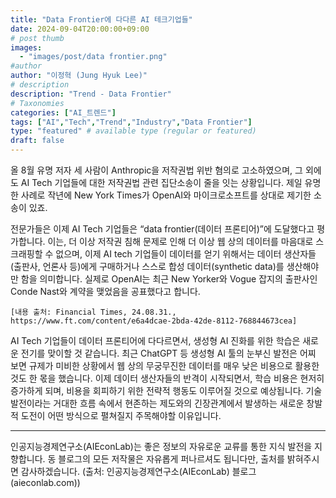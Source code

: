 ```yaml
---
title: "Data Frontier에 다다른 AI 테크기업들"
date: 2024-09-04T20:00:00+09:00
# post thumb
images:
  - "images/post/data frontier.png"
#author
author: "이정혁 (Jung Hyuk Lee)"
# description
description: "Trend - Data Frontier"
# Taxonomies
categories: ["AI_트렌드"]
tags: ["AI","Tech","Trend","Industry","Data Frontier"]
type: "featured" # available type (regular or featured)
draft: false
---
```


올 8월 유명 저자 세 사람이 Anthropic을 저작권법 위반 혐의로 고소하였으며, 그 외에도 AI Tech 기업들에 대한 저작권법 관련 집단소송이 줄을 잇는 상황입니다. 
제일 유명한 사례로 작년에 New York Times가 OpenAI와 마이크로소프트를 상대로 제기한 소송이 있죠.

전문가들은 이제 AI Tech 기업들은 “data frontier(데이터 프론티어)”에 도달했다고 평가합니다. 
이는, 더 이상 저작권 침해 문제로 인해 더 이상 웹 상의 데이터를 마음대로 스크래핑할 수 없으며, 
이제 AI tech 기업들이 데이터를 얻기 위해서는 데이터 생산자들(출판사, 언론사 등)에게 구매하거나 스스로 합성 데이터(synthetic data)를 생산해야만 함을 의미합니다. 
실제로 OpenAI는 최근 New Yorker와 Vogue 잡지의 출판사인 Conde Nast와 계약을 맺었음을 공표했다고 합니다.

    [내용 출처: Financial Times, 24.08.31., https://www.ft.com/content/e6a4dcae-2bda-42de-8112-768844673cea]
     
AI Tech 기업들이 데이터 프론티어에 다다르면서, 생성형 AI 진화를 위한 학습은 새로운 전기를 맞이할 것 같습니다. 
최근 ChatGPT 등 생성형 AI 툴의 눈부신 발전은 어찌 보면 규제가 미비한 상황에서 웹 상의 무궁무진한 데이터를 매우 낮은 비용으로 활용한 것도 한 몫을 했습니다. 
이제 데이터 생산자들의 반격이 시작되면서, 학습 비용은 현저히 증가하게 되며, 비용을 회피하기 위한 전략적 행동도 이루어질 것으로 예상됩니다. 
기술 발전이라는 거대한 흐름 속에서 현존하는 제도와의 긴장관계에서 발생하는 새로운 창발적 도전이 어떤 방식으로 펼쳐질지 주목해야할 이유입니다. 

<hr>

인공지능경제연구소(AIEconLab)는 좋은 정보의 자유로운 교류를 통한 지식 발전을 지향합니다. 동 블로그의 모든 저작물은 자유롭게 퍼나르셔도 됩니다만, 출처를 밝혀주시면 감사하겠습니다. 
(출처: 인공지능경제연구소(AIEconLab) 블로그(aieconlab.com))
